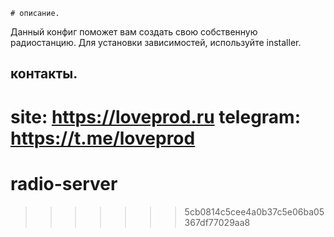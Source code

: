 	# описание.
Данный конфиг поможет вам создать свою собственную радиостанцию.
Для установки зависимостей, используйте installer.
## контакты.
site: https://loveprod.ru
telegram: https://t.me/loveprod
=======
# radio-server
>>>>>>> 5cb0814c5cee4a0b37c5e06ba05367df77029aa8
